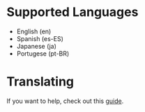 # Supported Languages
- English (en)
- Spanish (es-ES)
- Japanese (ja)
- Portugese (pt-BR)

# Translating
If you want to help, check out this [guide](https://github.com/Chiaki-Nanami-Discord-Bot/localization/wiki).

